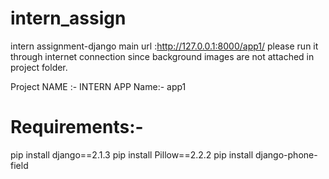 # intern_assign
intern assignment-django
main url :http://127.0.0.1:8000/app1/
please run it through internet connection since background images are not attached in project folder.

Project NAME :- INTERN
APP Name:- app1


# Requirements:-
pip install django==2.1.3
pip install Pillow==2.2.2
pip install django-phone-field
